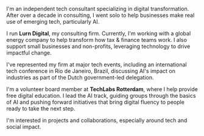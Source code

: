 I'm an independent tech consultant specializing in digital transformation. After over a decade in consulting, I went solo to help businesses make real use of emerging tech, particularly AI.

I run **Lurn Digital**, my consulting firm. Currently, I'm working with a global energy company to help transform how tax & finance teams work. I also support small businesses and non-profits, leveraging technology to drive impactful change.

I've represented my firm at major tech events, including an international tech conference in Rio de Janeiro, Brazil, discussing AI's impact on industries as part of the Dutch government-led delegation.

I'm a volunteer board member at **TechLabs Rotterdam**, where I help provide free digital education. I lead the AI track, guiding groups through the basics of AI and pushing forward initiatives that bring digital fluency to people ready to take the next step. 

I'm interested in projects and collaborations, especially around tech and social impact.
